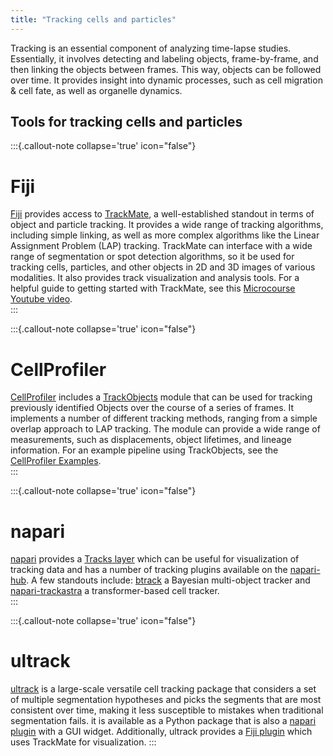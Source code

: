 ```yaml
---
title: "Tracking cells and particles"
---
```


Tracking is an essential component of analyzing time-lapse studies. Essentially, it involves detecting and labeling objects, frame-by-frame, and then linking the objects between frames. This way, objects can be followed over time. It provides insight into dynamic processes, such as cell migration & cell fate, as well as organelle dynamics.  

## Tools for tracking cells and particles

:::{.callout-note collapse='true' icon="false"}
# Fiji

[Fiji](generalist_tools.md#fiji) provides access to [TrackMate](https://imagej.net/plugins/trackmate/), a well-established standout in terms of object and particle tracking. It provides a wide range of tracking algorithms, including simple linking, as well as more complex algorithms like the Linear Assignment Problem (LAP) tracking. TrackMate can interface with a wide range of segmentation or spot detection algorithms, so it be used for tracking cells, particles, and other objects in 2D and 3D images of various modalities. It also provides track visualization and analysis tools. For a helpful guide to getting started with TrackMate, see this [Microcourse Youtube video](https://youtu.be/7HWtaikIFcs?t=2).  
:::

:::{.callout-note collapse='true' icon="false"}
# CellProfiler

[CellProfiler](generalist_tools.md#cellprofiler) includes a [TrackObjects](https://cellprofiler-manual.s3.amazonaws.com/CellProfiler-4.2.6/modules/objectprocessing.html#trackobjects) module that can be used for tracking previously identified Objects over the course of a series of frames. It implements a number of different tracking methods, ranging from a simple overlap approach to LAP tracking. The module can provide a wide range of measurements, such as displacements, object lifetimes, and lineage information. For an example pipeline using TrackObjects, see the [CellProfiler Examples](https://cellprofiler.org/examples/).  
:::

:::{.callout-note collapse='true' icon="false"}
# napari

[napari](generalist_tools.md#napari) provides a [Tracks layer](https://napari.org/stable/howtos/layers/tracks.html) which can be useful for visualization of tracking data and has a number of tracking plugins available on the [napari-hub](https://napari-hub.org). A few standouts include: [btrack](https://www.napari-hub.org/plugins/btrack.html) a Bayesian multi-object tracker and [napari-trackastra](https://www.napari-hub.org/plugins/napari-trackastra.html) a transformer-based cell tracker.  
:::

:::{.callout-note collapse='true' icon="false"}
# ultrack

[ultrack](https://royerlab.github.io/ultrack/index.html) is a large-scale versatile cell tracking package that considers a set of multiple segmentation hypotheses and picks the segments that are most consistent over time, making it less susceptible to mistakes when traditional segmentation fails. it is available as a Python package that is also a [napari plugin](https://royerlab.github.io/ultrack/napari.html) with a GUI widget. Additionally, ultrack provides a [Fiji plugin](https://imagej.github.io/plugins/ultrack) which uses TrackMate for visualization.
:::
